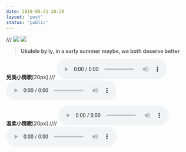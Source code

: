 ```yaml
---
date: 2018-05-21 20:20
layout: 'post'
status: 'public'
---
```

/// ![](https://vkceyugu.cdn.bspapp.com/VKCEYUGU-imgbed/a454e78e-d40c-4335-864e-f6c1aec913f1.jpg)
![](https://inz.oss-cn-beijing.aliyuncs.com/Images/balmy%20life/ly.jpg)
> **Ukulele by ly, in a early summer**
> **maybe, we both deserve better**

**另类小情歌**[20px]
/// <audio src="https://inz.oss-cn-beijing.aliyuncs.com/Audios/128kbit/%E5%8F%A6%E7%B1%BB%E5%B0%8F%E6%83%85%E6%AD%8C.mp3" controls ></audio>
<audio src="hhttps://pan.balmy.life/%E7%B4%A0%E6%9D%90/Audios/128kbit/%E5%8F%A6%E7%B1%BB%E5%B0%8F%E6%83%85%E6%AD%8C.mp3" loop controls></audio>

**温柔小情歌**[20px]
//// <audio src="https://inz.oss-cn-beijing.aliyuncs.com/Audios/128kbit/%E6%B8%A9%E6%9F%94%E5%B0%8F%E6%83%85%E6%AD%8C.mp3" controls ></audio>
<audio src="https://pan.balmy.life/%E7%B4%A0%E6%9D%90/Audios/128kbit/%E6%B8%A9%E6%9F%94%E5%B0%8F%E6%83%85%E6%AD%8C.mp3" loop controls></audio>
